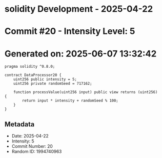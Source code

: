 ﻿# solidity Development - 2025-04-22
# Commit #20 - Intensity Level: 5
# Generated on: 2025-06-07 13:32:42
```solidity
pragma solidity ^0.8.0;

contract DataProcessor20 {
    uint256 public intensity = 5;
    uint256 private randomSeed = 717162;

    function processValue(uint256 input) public view returns (uint256) {
        return input * intensity + randomSeed % 100;
    }
}
```
## Metadata
- Date: 2025-04-22
- Intensity: 5
- Commit Number: 20
- Random ID: 1994740963
